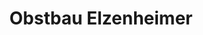 ---
title: "Obstbau Elzenheimer"
url: /schwalbach-am-taunus/obstbau-elzenheimer/
shop: Lebensmittel
---